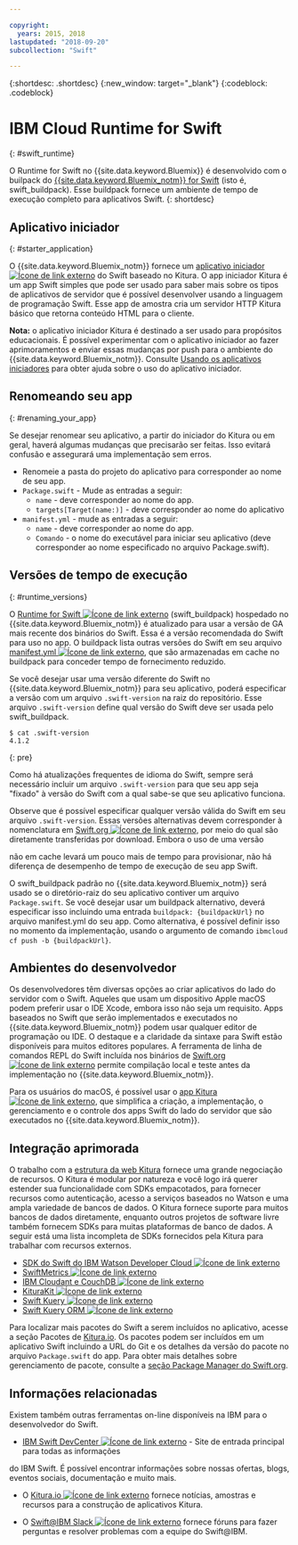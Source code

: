 ```yaml
---

copyright:
  years: 2015, 2018
lastupdated: "2018-09-20"
subcollection: "Swift"

---
```


{:shortdesc: .shortdesc}
{:new_window: target="_blank"}
{:codeblock: .codeblock}

# IBM Cloud Runtime for Swift
{: #swift_runtime}

O Runtime for Swift no {{site.data.keyword.Bluemix}} é desenvolvido com o builpack do [{{site.data.keyword.Bluemix_notm}} for Swift](https://github.com/IBM-Swift/swift-buildpack)
(isto é, swift_buildpack).
Esse buildpack fornece um ambiente de tempo de execução completo para aplicativos Swift.
{: shortdesc}

## Aplicativo iniciador
{: #starter_application}

O {{site.data.keyword.Bluemix_notm}} fornece um [aplicativo iniciador ![Ícone de link externo](../../icons/launch-glyph.svg "Ícone de link externo")](https://github.com/IBM-Cloud/Kitura-Starter) do Swift baseado no Kitura. O app iniciador Kitura é um app Swift
simples que pode ser usado para saber mais sobre os tipos de aplicativos de servidor que
é possível desenvolver usando a linguagem de programação Swift. Esse app de amostra
cria um servidor HTTP Kitura básico que retorna conteúdo HTML para o cliente.

**Nota:** o aplicativo iniciador Kitura é destinado a ser usado para
propósitos educacionais. É possível experimentar com o aplicativo iniciador ao fazer aprimoramentos
e enviar essas mudanças por push para o ambiente do {{site.data.keyword.Bluemix_notm}}. Consulte [Usando os aplicativos iniciadores](../common/starter_app_usage.html) para obter ajuda sobre o uso
do aplicativo iniciador.

## Renomeando seu app
{: #renaming_your_app}

Se desejar renomear seu aplicativo, a partir do iniciador do Kitura ou em geral, haverá algumas
mudanças que precisarão ser feitas. Isso evitará confusão e assegurará uma
implementação sem erros.

- Renomeie a pasta do projeto do aplicativo para corresponder ao nome de seu app.
- `Package.swift` - Mude as entradas a seguir:
    - `name` - deve corresponder ao nome do app.
    - `targets[Target(name:)]` - deve corresponder ao nome do aplicativo
- `manifest.yml` - mude as entradas a seguir:
    - `name` - deve corresponder ao nome do app.
    - `Comando` - o nome do executável para iniciar seu aplicativo (deve corresponder ao
nome especificado no arquivo Package.swift).

## Versões de tempo de execução
{: #runtime_versions}

O [Runtime for Swift
![Ícone de link externo](../../icons/launch-glyph.svg "Ícone de link externo")](https://github.com/IBM-Swift/swift-buildpack)
(swift_buildpack) hospedado no {{site.data.keyword.Bluemix_notm}} é atualizado para usar a versão de GA mais recente dos
binários do Swift. Essa é a versão recomendada do Swift para uso no app. O buildpack lista outras versões do Swift em seu arquivo
[manifest.yml
![Ícone de link externo](../../icons/launch-glyph.svg "Ícone de link externo")](https://github.com/IBM-Swift/swift-buildpack/blob/master/manifest.yml),
que são armazenadas em cache no buildpack para conceder tempo de fornecimento reduzido.

Se você desejar usar uma versão diferente do Swift no {{site.data.keyword.Bluemix_notm}} para seu aplicativo, poderá especificar a versão com um arquivo `.swift-version` na raiz do repositório. Esse arquivo `.swift-version` define qual versão do Swift deve ser usada pelo swift_buildpack.

```
$ cat .swift-version
4.1.2
```
{: pre}

Como há atualizações frequentes de idioma do Swift, sempre será necessário incluir um arquivo `.swift-version` para que seu app seja "fixado" à versão do Swift com a
qual sabe-se que seu aplicativo funciona.

Observe que é possível especificar qualquer versão válida do Swift em seu arquivo
`.swift-version`. Essas versões alternativas devem corresponder à nomenclatura em
[Swift.org ![Ícone de link externo](../../icons/launch-glyph.svg "Ícone de linkexterno")](https://swift.org/download/), por meio do qual são diretamente transferidas por download. Embora o uso de uma versão

não em cache levará um pouco mais de tempo para provisionar, não há diferença de
desempenho de tempo de execução de seu app Swift.

O swift_buildpack padrão no {{site.data.keyword.Bluemix_notm}} será usado se o diretório-raiz
do seu aplicativo contiver um arquivo `Package.swift`.  Se
você desejar usar um buildpack alternativo, deverá especificar isso
incluindo uma entrada
`buildpack: {buildpackUrl}` no arquivo manifest.yml do seu app. Como alternativa, é possível definir isso no
momento da implementação, usando o argumento de comando `ibmcloud cf push -b {buildpackUrl}`.


## Ambientes do desenvolvedor

Os desenvolvedores têm diversas opções ao criar aplicativos do lado do servidor com
o Swift. Aqueles que usam um dispositivo Apple macOS podem preferir usar o IDE Xcode, embora isso não seja um requisito.  Apps baseados no Swift que serão implementados e
executados no {{site.data.keyword.Bluemix_notm}} podem usar qualquer editor de
programação ou IDE.  O destaque e a claridade da sintaxe para Swift estão disponíveis para
muitos editores populares. A ferramenta de linha de comandos REPL do Swift incluída nos binários de [Swift.org ![Ícone de link externo](../../icons/launch-glyph.svg "Ícone de link externo")](https://swift.org/) permite compilação local e teste antes da implementação no {{site.data.keyword.Bluemix_notm}}.

Para os usuários do macOS, é possível usar o [app Kitura
![Ícone de link externo](../../icons/launch-glyph.svg "Ícone de link externo")](https://www.kitura.io/app.html),
que simplifica a criação, a implementação, o gerenciamento e o controle dos apps Swift do lado do servidor que são executados no {{site.data.keyword.Bluemix_notm}}.  


## Integração aprimorada

O trabalho com a [estrutura da web Kitura](http://ibm-swift.github.io/Kitura/) fornece uma grande negociação de recursos. O Kitura é modular por natureza e você logo irá querer estender sua funcionalidade com SDKs empacotados, para fornecer recursos como autenticação, acesso a serviços baseados no Watson e uma ampla variedade de bancos de dados.  O Kitura fornece suporte para muitos bancos de dados diretamente, enquanto outros projetos de software livre também fornecem SDKs para muitas plataformas de banco de dados. A seguir está uma lista incompleta de SDKs fornecidos pela Kitura para trabalhar com recursos externos.

- [SDK do Swift do IBM Watson Developer Cloud
![Ícone de link externo](../../icons/launch-glyph.svg "Ícone de link externo")](https://github.com/watson-developer-cloud/swift-sdk/)
- [SwiftMetrics ![Ícone de link externo](../../icons/launch-glyph.svg "Ícone de link externo")](https://github.com/RuntimeTools/SwiftMetrics)
- [IBM Cloudant e CouchDB
![Ícone de link externo](../../icons/launch-glyph.svg "Ícone de link externo")](https://github.com/IBM-Swift/Kitura-CouchDB)
- [KituraKit ![Ícone de link externo](../../icons/launch-glyph.svg "Ícone de link externo")](https://github.com/IBM-Swift/KituraKit)
- [Swift Kuery ![Ícone de link externo](../../icons/launch-glyph.svg "Ícone de link externo")](https://github.com/IBM-Swift/Swift-Kuery/)
- [Swift Kuery ORM ![Ícone de link externo](../../icons/launch-glyph.svg "Ícone de link externo")](https://github.com/IBM-Swift/Swift-Kuery-ORM)

Para localizar mais pacotes do Swift a serem incluídos no aplicativo, acesse a seção Pacotes de [Kitura.io](https://www.kitura.io/packages.html). Os pacotes podem ser incluídos em um aplicativo Swift incluindo a URL do Git e os detalhes da versão do pacote no arquivo `Package.swift` do app. Para obter mais detalhes sobre gerenciamento de pacote, consulte a [seção Package Manager do Swift.org](https://swift.org/package-manager/).


## Informações relacionadas

Existem também outras ferramentas on-line disponíveis na IBM para o desenvolvedor do Swift.
- [IBM Swift DevCenter ![Ícone de link externo](../../icons/launch-glyph.svg "Íconede link externo")](https://developer.ibm.com/swift/) - Site de entrada principal para todas as informações

do IBM Swift. É possível encontrar informações sobre nossas ofertas, blogs, eventos sociais, documentação e muito mais.
- O [Kitura.io ![Ícone de link externo](../../icons/launch-glyph.svg "Ícone de linkexterno")](https://www.kitura.io/index.html) fornece notícias, amostras e recursos para a construção de aplicativos Kitura.

- O [Swift@IBM Slack ![Ícone de link externo](../../icons/launch-glyph.svg "Ícone de link externo")](http://swift-at-ibm-slack.mybluemix.net/) fornece fóruns para fazer perguntas e resolver problemas com a equipe do Swift@IBM.
